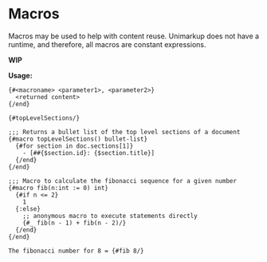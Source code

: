 # Macros

Macros may be used to help with content reuse.
Unimarkup does not have a runtime, and therefore, all macros are constant expressions.

**WIP**

**Usage:**

```
{#<macroname> <parameter1>, <parameter2>}
  <returned content>
{/end}

{#topLevelSections/}

;;; Returns a bullet list of the top level sections of a document
{#macro topLevelSections() bullet-list}
  {#for section in doc.sections[1]}
    - [##{$section.id}: {$section.title}]
  {/end}
{/end}

;;; Macro to calculate the fibonacci sequence for a given number
{#macro fib(n:int := 0) int}
  {#if n <= 2}
    1
  {:else}
    ;; anonymous macro to execute statements directly
    {#_ fib(n - 1) + fib(n - 2)/}
  {/end}
{/end}

The fibonacci number for 8 = {#fib 8/}
```
